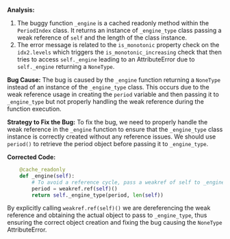 **Analysis:**
1. The buggy function `_engine` is a cached readonly method within the `PeriodIndex` class. It returns an instance of `_engine_type` class passing a weak reference of `self` and the length of the class instance.
2. The error message is related to the `is_monotonic` property check on the `idx2.levels` which triggers the `is_monotonic_increasing` check that then tries to access `self._engine` leading to an AttributeError due to `self._engine` returning a `NoneType`.

**Bug Cause:**
The bug is caused by the `_engine` function returning a `NoneType` instead of an instance of the `_engine_type` class. This occurs due to the weak reference usage in creating the `period` variable and then passing it to `_engine_type` but not properly handling the weak reference during the function execution.

**Strategy to Fix the Bug:**
To fix the bug, we need to properly handle the weak reference in the `_engine` function to ensure that the `_engine_type` class instance is correctly created without any reference issues. We should use `period()` to retrieve the period object before passing it to `_engine_type`.

**Corrected Code:**
```python
    @cache_readonly
    def _engine(self):
        # To avoid a reference cycle, pass a weakref of self to _engine_type.
        period = weakref.ref(self)()
        return self._engine_type(period, len(self))
```

By explicitly calling `weakref.ref(self)()` we are dereferencing the weak reference and obtaining the actual object to pass to `_engine_type`, thus ensuring the correct object creation and fixing the bug causing the `NoneType` AttributeError.